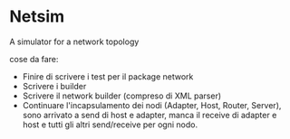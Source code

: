 # Netsim
A simulator for a network topology

cose da fare:
- Finire di scrivere i test per il package network
- Scrivere i builder
- Scrivere il network builder (compreso di XML parser)
- Continuare l'incapsulamento dei nodi (Adapter, Host, Router, Server), 
      sono arrivato a send di host e adapter, manca il receive di adapter e host
      e tutti gli altri send/receive per ogni nodo.




